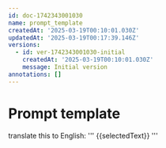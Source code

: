```yaml
---
id: doc-1742343001030
name: prompt_template
createdAt: '2025-03-19T00:10:01.030Z'
updatedAt: '2025-03-19T00:17:39.146Z'
versions:
  - id: ver-1742343001030-initial
    createdAt: '2025-03-19T00:10:01.030Z'
    message: Initial version
annotations: []
---
```

# Prompt template

translate this to English: '''
{{selectedText}}
'''



